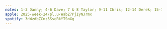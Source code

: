 ```yaml
---
notes: 1-3 Danny; 4-6 Dave; 7 & 8 Taylor; 9-11 Chris; 12-14 Derek; 15-17 Luke Zaleski (The Twin Atlas)
apple: 2025-week-24/pl.u-WabZ7PjIyNJrmx
spotify: 3nWzdbZCnz5SseRkYTSnXg
---
```

